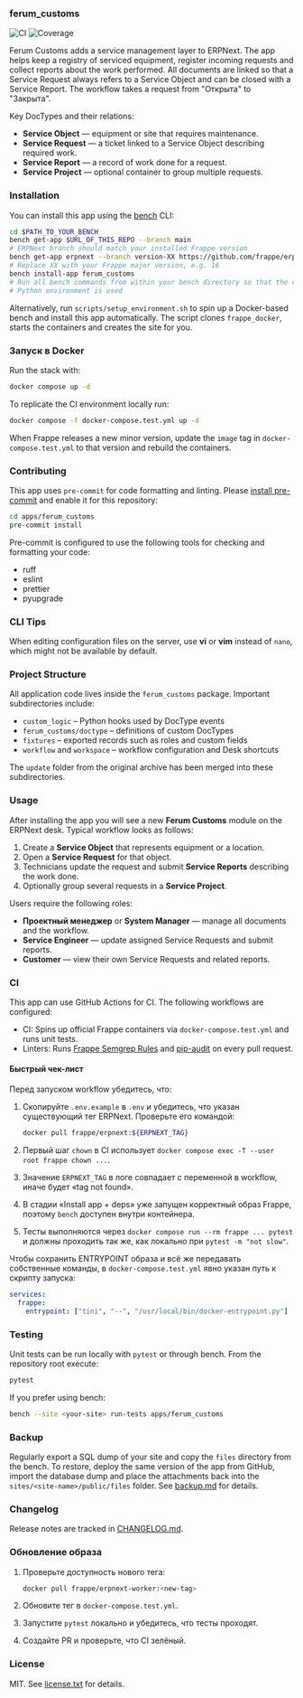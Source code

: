 ### ferum_customs

![CI](https://github.com/<owner>/ferum_customs/actions/workflows/ci.yml/badge.svg)
![Coverage](https://img.shields.io/badge/coverage-unknown-lightgrey.svg)

Ferum Customs adds a service management layer to ERPNext. The app helps keep
a registry of serviced equipment, register incoming requests and collect reports
about the work performed. All documents are linked so that a Service Request
always refers to a Service Object and can be closed with a Service Report. The
workflow takes a request from "Открыта" to "Закрыта".

Key DocTypes and their relations:

- **Service Object** — equipment or site that requires maintenance.
- **Service Request** — a ticket linked to a Service Object describing required
  work.
- **Service Report** — a record of work done for a request.
- **Service Project** — optional container to group multiple requests.

### Installation

You can install this app using the [bench](https://github.com/frappe/bench) CLI:

```bash
cd $PATH_TO_YOUR_BENCH
bench get-app $URL_OF_THIS_REPO --branch main
# ERPNext branch should match your installed Frappe version
bench get-app erpnext --branch version-XX https://github.com/frappe/erpnext
# Replace XX with your Frappe major version, e.g. 16
bench install-app ferum_customs
# Run all bench commands from within your bench directory so that the correct
# Python environment is used

```
Alternatively, run `scripts/setup_environment.sh` to spin up a Docker-based bench and install this app automatically. The script clones `frappe_docker`, starts the containers and creates the site for you.


### Запуск в Docker

Run the stack with:
```bash
docker compose up -d
```

To replicate the CI environment locally run:
```bash
docker compose -f docker-compose.test.yml up -d
```

When Frappe releases a new minor version, update the `image` tag in
`docker-compose.test.yml` to that version and rebuild the containers.


### Contributing

This app uses `pre-commit` for code formatting and linting. Please [install pre-commit](https://pre-commit.com/#installation) and enable it for this repository:

```bash
cd apps/ferum_customs
pre-commit install
```

Pre-commit is configured to use the following tools for checking and formatting your code:

- ruff
- eslint
- prettier
- pyupgrade

### CLI Tips

When editing configuration files on the server, use **vi** or **vim** instead of
`nano`, which might not be available by default.

### Project Structure

All application code lives inside the `ferum_customs` package. Important
subdirectories include:

- `custom_logic` – Python hooks used by DocType events
- `ferum_customs/doctype` – definitions of custom DocTypes
- `fixtures` – exported records such as roles and custom fields
- `workflow` and `workspace` – workflow configuration and Desk shortcuts

The `update` folder from the original archive has been merged into these
subdirectories.

### Usage

After installing the app you will see a new **Ferum Customs** module on the
ERPNext desk. Typical workflow looks as follows:

1. Create a **Service Object** that represents equipment or a location.
2. Open a **Service Request** for that object.
3. Technicians update the request and submit **Service Reports** describing the
   work done.
4. Optionally group several requests in a **Service Project**.

Users require the following roles:

- **Проектный менеджер** or **System Manager** — manage all documents and the
  workflow.
- **Service Engineer** — update assigned Service Requests and submit reports.
- **Customer** — view their own Service Requests and related reports.
### CI

This app can use GitHub Actions for CI. The following workflows are configured:

- CI: Spins up official Frappe containers via `docker-compose.test.yml` and runs unit tests.
- Linters: Runs [Frappe Semgrep Rules](https://github.com/frappe/semgrep-rules) and [pip-audit](https://pypi.org/project/pip-audit/) on every pull request.

#### Быстрый чек-лист

Перед запуском workflow убедитесь, что:

1. Скопируйте `.env.example` в `.env` и убедитесь, что указан существующий тег ERPNext. Проверьте его командой:

   ```bash
   docker pull frappe/erpnext:${ERPNEXT_TAG}
   ```

2. Первый шаг `chown` в CI использует `docker compose exec -T --user root frappe chown ...`.
3. Значение `ERPNEXT_TAG` в логе совпадает с переменной в workflow, иначе будет «tag not found».
4. В стадии «Install app + deps» уже запущен корректный образ Frappe, поэтому `bench` доступен внутри контейнера.
5. Тесты выполняются через `docker compose run --rm frappe ... pytest` и должны проходить так же, как локально при `pytest -m "not slow"`.

Чтобы сохранить ENTRYPOINT образа и всё же передавать собственные команды, в `docker-compose.test.yml` явно указан путь к скрипту запуска:

```yaml
services:
  frappe:
    entrypoint: ["tini", "--", "/usr/local/bin/docker-entrypoint.py"]
```

### Testing

Unit tests can be run locally with `pytest` or through bench. From the
repository root execute:

```bash
pytest
```

If you prefer using bench:

```bash
bench --site <your-site> run-tests apps/ferum_customs
```

### Backup

Regularly export a SQL dump of your site and copy the `files` directory from the
bench. To restore, deploy the same version of the app from GitHub, import the
database dump and place the attachments back into the `sites/<site-name>/public/files`
folder. See [backup.md](backup.md) for details.

### Changelog

Release notes are tracked in [CHANGELOG.md](CHANGELOG.md).

### Обновление образа

1. Проверьте доступность нового тега:

   ```bash
   docker pull frappe/erpnext-worker:<new-tag>
   ```

2. Обновите тег в `docker-compose.test.yml`.
3. Запустите `pytest` локально и убедитесь, что тесты проходят.
4. Создайте PR и проверьте, что CI зелёный.


### License

MIT. See [license.txt](license.txt) for details.
